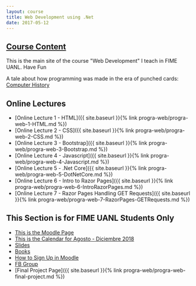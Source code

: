 ```yaml
---
layout: course
title: Web Development using .Net
date: 2017-05-12
---
```


## [Course Content](#header-2)

This is the main site of the course "Web Development" I teach in FIME UANL. Have Fun

A tale about how programming was made in the era of punched cards: [Computer History](http://www.columbia.edu/cu/computinghistory/fisk.pdf)

## Online Lectures
* [Online Lecture 1 - HTML]({{ site.baseurl }}{% link progra-web/progra-web-1-HTML.md %})
* [Online Lecture 2 - CSS]({{ site.baseurl }}{% link progra-web/progra-web-2-CSS.md %})
* [Online Lecture 3 - Bootstrap]({{ site.baseurl }}{% link progra-web/progra-web-3-Bootstrap.md %})
* [Online Lecture 4 - Javascript]({{ site.baseurl }}{% link progra-web/progra-web-4-Javascript.md %})
* [Online Lecture 5 - .Net Core]({{ site.baseurl }}{% link progra-web/progra-web-5-DotNetCore.md %})
* [Online Lecture 6 - Intro to Razor Pages]({{ site.baseurl }}{% link progra-web/progra-web-6-IntroRazorPages.md %})
* [Online Lecture 7 - Razor Pages Handling GET Requests]({{ site.baseurl }}{% link progra-web/progra-web-7-RazorPages-GETRequests.md %})

## This Section is for FIME UANL Students Only

* [This is the Moodle Page](http://moodle.academicos.com.mx/)
* [This is the Calendar for Agosto - Diciembre 2018](https://docs.google.com/document/d/18A_q9sCXj-WrW5TCiGQ8GRvSe2dHokfonfwV3Pp63tg/edit?usp=sharing)
* [Slides](https://drive.google.com/drive/folders/0B3WC4CiccSmVeEN2WVBNN1owQkE?usp=sharing)
* [Books](https://drive.google.com/drive/folders/0B3WC4CiccSmVcUR6STNqMUgtUTg?usp=sharing)
* [How to Sign Up in Moodle](https://docs.google.com/document/d/1z3NbPut3HGVdspBxTaQPQNATQl1WXr6cgVhIsQG4b3w/edit?usp=sharing)
* [FB Group](https://www.facebook.com/groups/ProgramacionWEBFIME/)
* [Final Project Page]({{ site.baseurl }}{% link progra-web/progra-web-final-project.md %})


